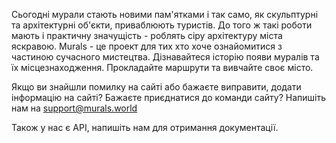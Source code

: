 <p class="uk-text-lead">
Сьогодні мурали стають новими пам'ятками і так само, як скульптурні та архітектурні об'єкти, приваблюють туристів. До того ж такі роботи мають і практичну значущість - роблять сіру архітектуру міста яскравою.
Murals - це проект для тих хто хоче ознайомитися з частиною сучасного мистецтва. 
Дізнавайтеся історію появи муралів та їх місцезнаходження. Прокладайте маршрути та вивчайте своє місто.
</p>

Якщо ви знайшли помилку на сайті або бажаєте виправити, додати інформацію на сайті?
Бажаєте приєднатися до команди сайту? 
Напишіть нам на [support@murals.world](mailto:support@murals.world)

Також у нас є API, напишіть нам для отримання документації.